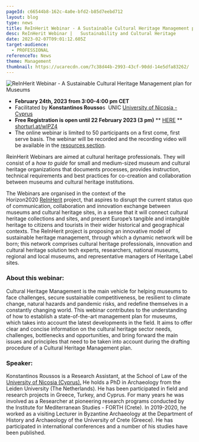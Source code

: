 ```yaml
---
pageId: c66544b8-162c-4a0e-bfd2-b85d7eebd712
layout: blog
type: news
title: ReInHerit Webinar - A Sustainable Cultural Heritage Management plan for Museums
desc: ReInHerit Webinar |   Sustainability and Cultural Heritage
date: 2023-02-07T09:01:12.605Z
target-audience:
  - PROFESSIONAL
referenceTo: News
theme: Management
thumbnail: https://ucarecdn.com/7c38d44b-2993-43cf-90dd-14e5dfa83262/
---
```

![ReInHerit Webinar - A Sustainable Cultural Heritage Management plan for Museums](https://ucarecdn.com/1764ea45-f971-48a8-b574-4881abad8c5b/ "ReInHerit Webinar - A Sustainable Cultural Heritage Management plan for Museums")

* **February 24th, 2023 from 3:00-4:00 pm CET** 
* Facilitated by **Konstantinos Rousso**s  UNIC [University of Nicosia -  ](https://www.unic.ac.cy)[Cyprus](https://www.unic.ac.cy)
* **Free Registration is open until 22 February 2023 (3 pm)** \*\* [HERE](https://docs.google.com/forms/d/e/1FAIpQLSdVPgq0g1XyF58uPm6A2bHp3rW0f9JjkMRwyD9V6DMC_z2jXA/viewform) \*\*\
  [shorturl.at/wIPZ4](http://shorturl.at/wIPZ4)
* The online webinar is limited to 50 participants on a first come, first serve basis. The webinar will be recorded and the recording video will be available in the [resources section](https://reinherit-hub.eu/webinars).

ReinHerit Webinars are aimed at cultural heritage professionals. They will consist of a *how to guide* for small and medium-sized museum and cultural heritage organizations that documents processes, provides instruction, technical requirements and best practices for co-creation and collaboration between museums and cultural heritage institutions.

The Webinars are organised in the context of the  Horizon2020 [ReInHerit](https://www.reinherit.eu) project, that aspires to disrupt the current status quo of communication, collaboration and innovation exchange between museums and cultural heritage sites, in a sense that it will connect cultural heritage collections and sites, and present Europe’s tangible and intangible heritage to citizens and tourists in their wider historical and geographical contexts. The ReInHerit project is proposing an innovative model of sustainable heritage management, through which a dynamic network will be born; this network comprises cultural heritage professionals, innovation and cultural heritage solution tech experts, researchers, national museums, regional and local museums, and representative managers of Heritage Label sites. 

### About this webinar:

Cultural Heritage Management is the main vehicle for helping museums to face challenges, secure sustainable competitiveness, be resilient to climate change, natural hazards and pandemic risks, and redefine themselves in a constantly changing world. This webinar contributes to the understanding of how to establish a state-of-the-art management plan for museums, which takes into account the latest developments in the field. It aims to offer clear and concise information on the cultural heritage sector needs, challenges, bottlenecks and opportunities, and bring forward the main issues and principles that need to be taken into account during the drafting procedure of a Cultural Heritage Management plan. 

### Speaker:

Konstantinos Roussos is a Research Assistant, at the School of Law of the [University of Nicosia (Cyprus).](https://www.unic.ac.cy) He holds a PhD in Archaeology from the Leiden University (The Netherlands). He has been participated in field and research projects in Greece, Turkey, and Cyprus. For many years he was involved as a Researcher at pioneering research programs conducted by the Institute for Mediterranean Studies - FORTH (Crete). In 2019-2020, he worked as a visiting Lecturer in Byzantine Archaeology at the Department of History and Archaeology of the University of Crete (Greece). He has participated in international conferences and a number of his studies have been published.